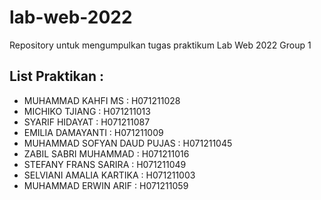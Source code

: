 # lab-web-2022

Repository untuk mengumpulkan tugas praktikum Lab Web 2022 Group 1

## List Praktikan :

- MUHAMMAD KAHFI MS : H071211028
- MICHIKO TJIANG : H071211013
- SYARIF HIDAYAT : H071211087
- EMILIA DAMAYANTI : H071211009
- MUHAMMAD SOFYAN DAUD PUJAS : H071211045
- ZABIL SABRI MUHAMMAD : H071211016
- STEFANY FRANS SARIRA : H071211049
- SELVIANI AMALIA KARTIKA : H071211003
- MUHAMMAD ERWIN ARIF : H071211059
